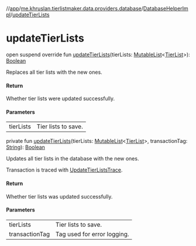 //[app](../../../index.md)/[me.khruslan.tierlistmaker.data.providers.database](../index.md)/[DatabaseHelperImpl](index.md)/[updateTierLists](update-tier-lists.md)

# updateTierLists

open suspend override fun [updateTierLists](update-tier-lists.md)(tierLists: [MutableList](https://kotlinlang.org/api/latest/jvm/stdlib/kotlin.collections/-mutable-list/index.html)&lt;[TierList](../../me.khruslan.tierlistmaker.data.models.tierlist/-tier-list/index.md)&gt;): [Boolean](https://kotlinlang.org/api/latest/jvm/stdlib/kotlin/-boolean/index.html)

Replaces all tier lists with the new ones.

#### Return

Whether tier lists were updated successfully.

#### Parameters

| | |
|---|---|
| tierLists | Tier lists to save. |

private fun [updateTierLists](update-tier-lists.md)(tierLists: [MutableList](https://kotlinlang.org/api/latest/jvm/stdlib/kotlin.collections/-mutable-list/index.html)&lt;[TierList](../../me.khruslan.tierlistmaker.data.models.tierlist/-tier-list/index.md)&gt;, transactionTag: [String](https://kotlinlang.org/api/latest/jvm/stdlib/kotlin/-string/index.html)): [Boolean](https://kotlinlang.org/api/latest/jvm/stdlib/kotlin/-boolean/index.html)

Updates all tier lists in the database with the new ones.

Transaction is traced with [UpdateTierListsTrace](../../me.khruslan.tierlistmaker.util.performance/-update-tier-lists-trace/index.md).

#### Return

Whether tier lists was updated successfully.

#### Parameters

| | |
|---|---|
| tierLists | Tier lists to save. |
| transactionTag | Tag used for error logging. |
